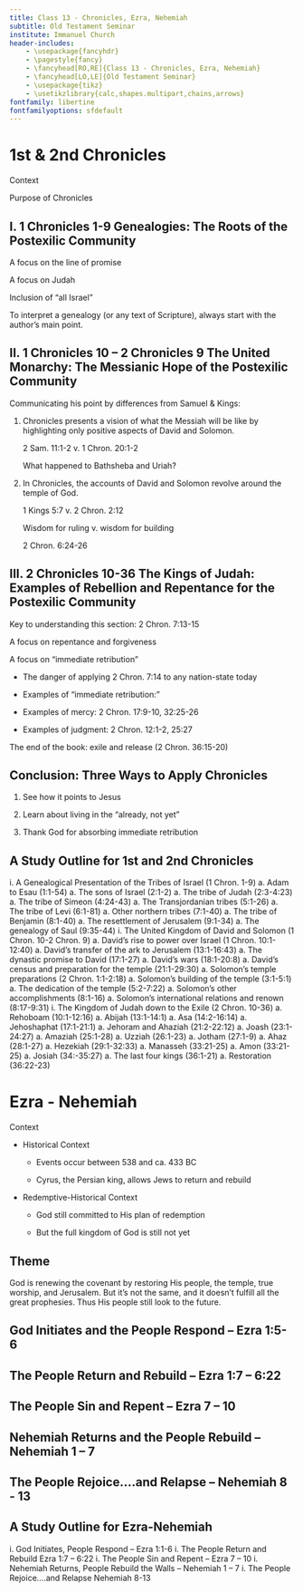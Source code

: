 ```yaml
---
title: Class 13 - Chronicles, Ezra, Nehemiah
subtitle: Old Testament Seminar
institute: Immanuel Church
header-includes:
    - \usepackage{fancyhdr}
    - \pagestyle{fancy}
    - \fancyhead[RO,RE]{Class 13 - Chronicles, Ezra, Nehemiah}
    - \fancyhead[LO,LE]{Old Testament Seminar}
    - \usepackage{tikz}
    - \usetikzlibrary{calc,shapes.multipart,chains,arrows}
fontfamily: libertine
fontfamilyoptions: sfdefault
---
```


# 1st &amp; 2nd Chronicles

Context

Purpose of Chronicles

## I. 1 Chronicles 1-9 Genealogies: The Roots of the Postexilic Community

A focus on the line of promise

A focus on Judah

Inclusion of “all Israel”

To interpret a genealogy (or any text of Scripture), always start with the author’s main point.

## II. 1 Chronicles 10 – 2 Chronicles 9 The United Monarchy: The Messianic Hope of the Postexilic Community

Communicating his point by differences from Samuel & Kings:

1. Chronicles presents a vision of what the Messiah will be like by highlighting only positive aspects of David and Solomon.  

    2 Sam. 11:1-2 v. 1 Chron. 20:1-2

    What happened to Bathsheba and Uriah?

2. In Chronicles, the accounts of David and Solomon revolve around the temple of God.

    1 Kings 5:7 v. 2 Chron. 2:12

    Wisdom for ruling v. wisdom for building

    2 Chron. 6:24-26

## III. 2 Chronicles 10-36 The Kings of Judah: Examples of Rebellion and Repentance for the Postexilic Community

Key to understanding this section: 2 Chron. 7:13-15

A focus on repentance and forgiveness

A focus on “immediate retribution”

- The danger of applying 2 Chron. 7:14 to any nation-state today

- Examples of “immediate retribution:”

- Examples of mercy: 2 Chron. 17:9-10, 32:25-26

- Examples of judgment: 2 Chron. 12:1-2, 25:27

The end of the book: exile and release (2 Chron. 36:15-20)

## Conclusion: Three Ways to Apply Chronicles

1. See how it points to Jesus

2. Learn about living in the “already, not yet”

3. Thank God for absorbing immediate retribution

## A Study Outline for 1st and 2nd Chronicles

i. A Genealogical Presentation of the Tribes of Israel (1 Chron. 1-9)
   a. Adam to Esau (1:1-54)
   a. The sons of Israel (2:1-2)
   a. The tribe of Judah (2:3-4:23)
   a. The tribe of Simeon (4:24-43)
   a. The Transjordanian tribes (5:1-26)
   a. The tribe of Levi (6:1-81)
   a. Other northern tribes (7:1-40)
   a. The tribe of Benjamin (8:1-40)
   a. The resettlement of Jerusalem (9:1-34)
   a. The genealogy of Saul (9:35-44)
i. The United Kingdom of David and Solomon (1 Chron. 10-2 Chron. 9)
   a. David’s rise to power over Israel (1 Chron. 10:1-12:40)
   a. David’s transfer of the ark to Jerusalem (13:1-16:43)
   a. The dynastic promise to David (17:1-27)
   a. David’s wars (18:1-20:8)
   a. David’s census and preparation for the temple (21:1-29:30)
   a. Solomon’s temple preparations (2 Chron. 1:1-2:18)
   a. Solomon’s building of the temple (3:1-5:1)
   a. The dedication of the temple (5:2-7:22)
   a. Solomon’s other accomplishments (8:1-16)
   a. Solomon’s international relations and renown (8:17-9:31)
i. The Kingdom of Judah down to the Exile (2 Chron. 10-36)
   a. Rehoboam (10:1-12:16)
   a. Abijah (13:1-14:1)
   a. Asa (14:2-16:14)
   a. Jehoshaphat (17:1-21:1)
   a. Jehoram and Ahaziah (21:2-22:12)
   a. Joash (23:1-24:27)
   a. Amaziah (25:1-28)
   a. Uzziah (26:1-23)
   a. Jotham (27:1-9)
   a. Ahaz (28:1-27)
   a. Hezekiah (29:1-32:33)
   a. Manasseh (33:21-25)
   a. Amon (33:21-25)
   a. Josiah (34:-35:27)
   a. The last four kings (36:1-21)
   a. Restoration (36:22-23)

# Ezra - Nehemiah

Context

- Historical Context

  - Events occur between 538 and ca. 433 BC

  - Cyrus, the Persian king, allows Jews to return and rebuild 

- Redemptive-Historical Context

  - God still committed to His plan of redemption

  - But the full kingdom of God is still not yet

## Theme

God is renewing the covenant by restoring His people, the temple, true worship, and Jerusalem.  But it’s not the same, and it doesn’t fulfill all the great prophesies.  Thus His people still look to the future.  

## God Initiates and the People Respond – Ezra 1:5-6

## The People Return and Rebuild – Ezra 1:7 – 6:22

## The People Sin and Repent – Ezra 7 – 10

## Nehemiah Returns and the People Rebuild – Nehemiah 1 – 7

## The People Rejoice….and Relapse – Nehemiah 8 - 13

## A Study Outline for Ezra-Nehemiah

i. God Initiates, People Respond – Ezra 1:1-6
i. The People Return and Rebuild Ezra 1:7 – 6:22
i. The People Sin and Repent – Ezra 7 – 10
i. Nehemiah Returns, People Rebuild the Walls – Nehemiah  1 – 7
i. The People Rejoice….and Relapse Nehemiah 8-13
